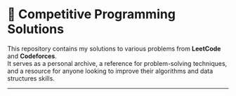 # 🚀 Competitive Programming Solutions

This repository contains my solutions to various problems from **LeetCode** and **Codeforces**.  
It serves as a personal archive, a reference for problem-solving techniques, and a resource for anyone looking to improve their algorithms and data structures skills.

---


